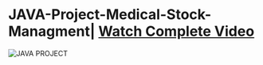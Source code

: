 # JAVA-Project-Medical-Stock-Managment| <a href="https://youtu.be/LIUzj89Ebb8" target="_blank" >Watch Complete Video</a>
![JAVA PROJECT](https://user-images.githubusercontent.com/78493976/131166637-6e7c2bf5-d289-4312-b7e8-d53b1c0c0c64.jpg)


